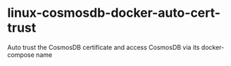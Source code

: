 # linux-cosmosdb-docker-auto-cert-trust
Auto trust the CosmosDB certificate and access CosmosDB via its docker-compose name

